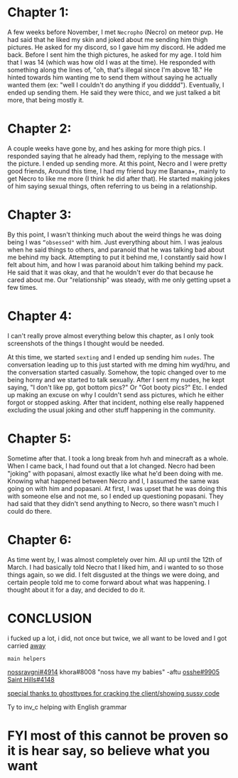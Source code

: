 # Chapter 1: 
A few weeks before November, I met `Necropho` (Necro) on meteor pvp. He had said that he liked my skin and joked about me sending him thigh pictures. He asked for my discord, so I gave him my discord. He added me back. Before I sent him the thigh pictures, he asked for my age. I told him that I was 14 (which was how old I was at the time). He responded with something along the lines of, "oh, that's illegal since I'm above 18." He hinted towards him wanting me to send them without saying he actually wanted them (ex: "well I couldn't do anything if you didddd"). Eventually, I ended up sending them. He said they were thicc, and we just talked a bit more, that being mostly it.

# Chapter 2: 
A couple weeks have gone by, and hes asking for more thigh pics. I responded saying that he already had them, replying to the message with the picture. I ended up sending more. At this point, Necro and I were pretty good friends, Around this time, I had my friend buy me Banana+, mainly to get Necro to like me more (I think he did after that). He started making jokes of him saying sexual things, often referring to us being in a relationship.

# Chapter 3:
 By this point, I wasn't thinking much about the weird things he was doing being I was `“obsessed"` with him. Just everything about him. I was jealous when he said things to others, and paranoid that he was talking bad about me behind my back. Attempting to put it behind me, I constantly said how I felt about him, and how I was paranoid about him talking behind my pack. He said that it was okay, and that he wouldn't ever do that because he cared about me. Our "relationship" was steady, with me only getting upset a few times.
# Chapter 4: 
I can't really prove almost everything below this chapter, as I only took screenshots of the things I thought would be needed.

At this time, we started `sexting` and I ended up sending him `nudes`. The conversation leading up to this just started with me dming him wyd/hru, and the conversation started casually. Somehow, the topic changed over to me being horny and we started to talk sexually. After I sent my nudes, he kept saying, "I don't like pp, got bottom pics?" Or "Got booty pics?" Etc. I ended up making an excuse on why I couldn't send ass pictures, which he either forgot or stopped asking. After that incident, nothing else really happened excluding the usual joking and other stuff happening in the community.
# Chapter 5:

 Sometime after that. I took a long break from hvh and minecraft as a whole. When I came back, I had found out that a lot changed. Necro had been "joking" with popasani, almost exactly like what he'd been doing with me. Knowing what happened between Necro and I, I assumed the same was going on with him and popasani. At first, I was upset that he was doing this with someone else and not me, so I ended up questioning popasani. They had said that they didn't send anything to Necro, so there wasn't much I could do there.
# Chapter 6:

 As time went by, I was almost completely over him. All up until the 12th of March. I had basically told Necro that I liked him, and i wanted to so those things again, so we did. I felt disgusted at the things we were doing, and certain people told me to come forward about what was happening. I thought about it for a day, and decided to do it.
# CONCLUSION 

i fucked up a lot, i did, not once but twice, we all want to be loved and I got carried [away](https://cdn.discordapp.com/attachments/952038142138023987/953130816584699954/IMG_2459.png)

`main helpers`

[nossravgni#4914](https://discord.gg/UEMESs2aHp)
khora#8008 "noss have my babies" -aftu
[osshe#9905](https://discord.gg/UEMESs2aHp)
[Saint Hills#4148](https://discord.gg/vv7XPRUVJS)

[special thanks to ghosttypes for cracking the client/showing sussy code](https://github.com/ReaperTechnology/rip-bplus)


Ty to inv_c helping with English grammar


# FYI most of this cannot be proven so it is hear say, so believe what you want
